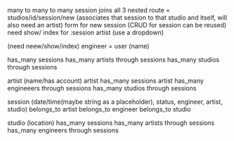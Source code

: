 
many to many to many
session joins all 3
nested route =  studios/id/session/new (associates that session to that studio and itself, will also need an artist)
form for new session (CRUD for session can be reused) need show/ index for :session 
artist (use a dropdown)

(need neew/show/index)
engineer = user
(name)

has_many sessions
has_many artists through sessions
has_many studios through sessions

artist
(name/has account) 
artist has_many sessions
artist has_many engineeers through sessions
has_many studios through sessions

session 
(date/time(maybe string as a placeholder), status, engineer,
artist, studio)
belongs_to artist
belongs_to engineer
belongs_to studio



studio (location)
has_many sessions
has_many artists through sessions
has_many engineers through sessions
